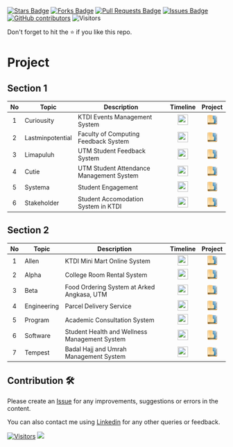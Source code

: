 <a href="https://github.com/drshahizan/software-engineering/stargazers"><img src="https://img.shields.io/github/stars/drshahizan/software-engineering" alt="Stars Badge"/></a>
<a href="https://github.com/drshahizan/software-engineering/network/members"><img src="https://img.shields.io/github/forks/drshahizan/software-engineering" alt="Forks Badge"/></a>
<a href="https://github.com/drshahizan/software-engineering/pulls"><img src="https://img.shields.io/github/issues-pr/drshahizan/software-engineering" alt="Pull Requests Badge"/></a>
<a href="https://github.com/drshahizan/software-engineering/issues"><img src="https://img.shields.io/github/issues/drshahizan/software-engineering" alt="Issues Badge"/></a>
<a href="https://github.com/drshahizan/software-engineering/graphs/contributors"><img alt="GitHub contributors" src="https://img.shields.io/github/contributors/drshahizan/software-engineering?color=2b9348"></a>
![Visitors](https://api.visitorbadge.io/api/visitors?path=https%3A%2F%2Fgithub.com%2Fdrshahizan%2Fsoftware-engineering&labelColor=%23d9e3f0&countColor=%23697689&style=flat)


Don't forget to hit the :star: if you like this repo.

# Project


## Section 1

| No | Topic | Description | Timeline | Project |
| :-----: | ------ | ------ | :------: | :------: |
| 1 | Curiousity | KTDI Events Management System |<a href="https://github.com/users/drshahizan/projects/11" ><img src="../../images/task.png" width="24px" height="24px" ></a> | <a href="sec01/curiousity" ><img src="../../images/data_folder.png" width="24px" height="24px" ></a> |
| 2 | Lastminpotential | Faculty of Computing Feedback System |<a href="https://github.com/users/drshahizan/projects/12" ><img src="../../images/task.png" width="24px" height="24px" ></a> |<a href="sec01/lastminpotential" ><img src="../../images/data_folder.png" width="24px" height="24px" ></a>  |
| 3 | Limapuluh | UTM Student Feedback System |<a href="https://github.com/users/drshahizan/projects/13" ><img src="../../images/task.png" width="24px" height="24px" ></a> |<a href="sec01/limapuluh" ><img src="../../images/data_folder.png" width="24px" height="24px" ></a>  |
| 4 | Cutie | UTM Student Attendance Management System |<a href="https://github.com/users/drshahizan/projects/15" ><img src="../../images/task.png" width="24px" height="24px" ></a> | <a href="sec01/cutie" ><img src="../../images/data_folder.png" width="24px" height="24px" ></a> |
| 5 | Systema | Student Engagement | <a href="https://github.com/users/drshahizan/projects/14" ><img src="../../images/task.png" width="24px" height="24px" ></a> | <a href="sec01/systema" ><img src="../../images/data_folder.png" width="24px" height="24px" ></a> |
| 6 | Stakeholder | Student Accomodation System in KTDI |<a href="https://github.com/users/drshahizan/projects/16" ><img src="../../images/task.png" width="24px" height="24px" ></a> | <a href="sec01/stakeholder" ><img src="../../images/data_folder.png" width="24px" height="24px" ></a> |

## Section 2

| No | Topic | Description | Timeline | Project |
| :-----: | ------ | ------ | :------: | :------: |
| 1 | Allen | KTDI Mini Mart Online System |<a href="https://github.com/users/drshahizan/projects/17" ><img src="../../images/task.png" width="24px" height="24px" ></a> | <a href="sec02/allen"><img src="../../images/data_folder.png" width="24px" height="24px" ></a> |
| 2 | Alpha | College Room Rental System |<a href="https://github.com/users/drshahizan/projects/18" ><img src="../../images/task.png" width="24px" height="24px" ></a> | <a href="sec02/alpha" ><img src="../../images/data_folder.png" width="24px" height="24px" ></a> |
| 3 | Beta | Food Ordering System at Arked Angkasa, UTM |<a href="https://github.com/users/drshahizan/projects/19" ><img src="../../images/task.png" width="24px" height="24px" ></a> |<a href="hsec02/beta" ><img src="../../images/data_folder.png" width="24px" height="24px" ></a> |
| 4 | Engineering | Parcel Delivery Service |<a href="https://github.com/users/drshahizan/projects/20" ><img src="../../images/task.png" width="24px" height="24px" ></a> | <a href="sec02/engineering" ><img src="../../images/data_folder.png" width="24px" height="24px" ></a> |
| 5 | Program | Academic Consultation System|<a href="https://github.com/users/drshahizan/projects/21" ><img src="../../images/task.png" width="24px" height="24px" ></a> | <a href="sec02/program" ><img src="../../images/data_folder.png" width="24px" height="24px" ></a> |
| 6 | Software| Student Health and Wellness Management System |<a href="https://github.com/users/drshahizan/projects/22" ><img src="../../images/task.png" width="24px" height="24px" ></a> | <a href="sec02/software" ><img src="../../images/data_folder.png" width="24px" height="24px" ></a> |
| 7 | Tempest | Badal Hajj and Umrah Management System|<a href="https://github.com/users/drshahizan/projects/23" ><img src="../../images/task.png" width="24px" height="24px" ></a> | <a href="sec02/tempest" ><img src="../../images/data_folder.png" width="24px" height="24px" ></a> |


## Contribution 🛠️
Please create an [Issue](https://github.com/drshahizan/software-engineering/issues) for any improvements, suggestions or errors in the content.

You can also contact me using [Linkedin](https://www.linkedin.com/in/drshahizan/) for any other queries or feedback.

[![Visitors](https://api.visitorbadge.io/api/visitors?path=https%3A%2F%2Fgithub.com%2Fdrshahizan&labelColor=%23697689&countColor=%23555555&style=plastic)](https://visitorbadge.io/status?path=https%3A%2F%2Fgithub.com%2Fdrshahizan)
![](https://hit.yhype.me/github/profile?user_id=81284918)




